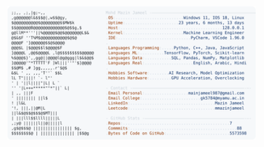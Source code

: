 <picture>
  <source srcset="https://raw.githubusercontent.com/mmazinjameel/mmazinjameel/main/dark_mode.svg?v=1747606142" media="(prefers-color-scheme: dark)">
  <img src="https://raw.githubusercontent.com/mmazinjameel/mmazinjameel/main/light_mode.svg?v=1747606142">
</picture>
